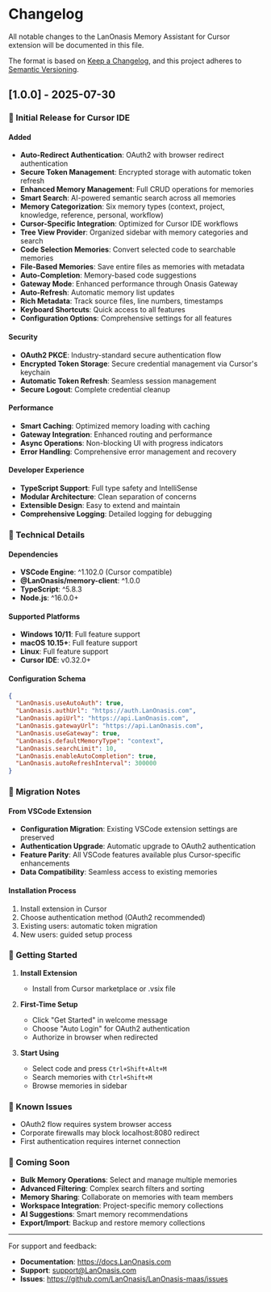 # Changelog

All notable changes to the LanOnasis Memory Assistant for Cursor extension will be documented in this file.

The format is based on [Keep a Changelog](https://keepachangelog.com/en/1.0.0/),
and this project adheres to [Semantic Versioning](https://semver.org/spec/v2.0.0.html).

## [1.0.0] - 2025-07-30

### 🎉 Initial Release for Cursor IDE

#### Added
- **Auto-Redirect Authentication**: OAuth2 with browser redirect authentication
- **Secure Token Management**: Encrypted storage with automatic token refresh
- **Enhanced Memory Management**: Full CRUD operations for memories
- **Smart Search**: AI-powered semantic search across all memories
- **Memory Categorization**: Six memory types (context, project, knowledge, reference, personal, workflow)
- **Cursor-Specific Integration**: Optimized for Cursor IDE workflows
- **Tree View Provider**: Organized sidebar with memory categories and search
- **Code Selection Memories**: Convert selected code to searchable memories
- **File-Based Memories**: Save entire files as memories with metadata
- **Auto-Completion**: Memory-based code suggestions
- **Gateway Mode**: Enhanced performance through Onasis Gateway
- **Auto-Refresh**: Automatic memory list updates
- **Rich Metadata**: Track source files, line numbers, timestamps
- **Keyboard Shortcuts**: Quick access to all features
- **Configuration Options**: Comprehensive settings for all features

#### Security
- **OAuth2 PKCE**: Industry-standard secure authentication flow
- **Encrypted Token Storage**: Secure credential management via Cursor's keychain
- **Automatic Token Refresh**: Seamless session management
- **Secure Logout**: Complete credential cleanup

#### Performance
- **Smart Caching**: Optimized memory loading with caching
- **Gateway Integration**: Enhanced routing and performance
- **Async Operations**: Non-blocking UI with progress indicators
- **Error Handling**: Comprehensive error management and recovery

#### Developer Experience
- **TypeScript Support**: Full type safety and IntelliSense
- **Modular Architecture**: Clean separation of concerns
- **Extensible Design**: Easy to extend and maintain
- **Comprehensive Logging**: Detailed logging for debugging

### 🔧 Technical Details

#### Dependencies
- **VSCode Engine**: ^1.102.0 (Cursor compatible)
- **@LanOnasis/memory-client**: ^1.0.0
- **TypeScript**: ^5.8.3
- **Node.js**: ^16.0.0+

#### Supported Platforms
- **Windows 10/11**: Full feature support
- **macOS 10.15+**: Full feature support  
- **Linux**: Full feature support
- **Cursor IDE**: v0.32.0+

#### Configuration Schema
```json
{
  "LanOnasis.useAutoAuth": true,
  "LanOnasis.authUrl": "https://auth.LanOnasis.com",
  "LanOnasis.apiUrl": "https://api.LanOnasis.com",
  "LanOnasis.gatewayUrl": "https://api.LanOnasis.com",
  "LanOnasis.useGateway": true,
  "LanOnasis.defaultMemoryType": "context",
  "LanOnasis.searchLimit": 10,
  "LanOnasis.enableAutoCompletion": true,
  "LanOnasis.autoRefreshInterval": 300000
}
```

### 📝 Migration Notes

#### From VSCode Extension
- **Configuration Migration**: Existing VSCode extension settings are preserved
- **Authentication Upgrade**: Automatic upgrade to OAuth2 authentication
- **Feature Parity**: All VSCode features available plus Cursor-specific enhancements
- **Data Compatibility**: Seamless access to existing memories

#### Installation Process
1. Install extension in Cursor
2. Choose authentication method (OAuth2 recommended)
3. Existing users: automatic token migration
4. New users: guided setup process

### 🚀 Getting Started

1. **Install Extension**
   - Install from Cursor marketplace or .vsix file
   
2. **First-Time Setup**
   - Click "Get Started" in welcome message
   - Choose "Auto Login" for OAuth2 authentication
   - Authorize in browser when redirected
   
3. **Start Using**
   - Select code and press `Ctrl+Shift+Alt+M`
   - Search memories with `Ctrl+Shift+M`
   - Browse memories in sidebar

### 🐛 Known Issues

- OAuth2 flow requires system browser access
- Corporate firewalls may block localhost:8080 redirect
- First authentication requires internet connection

### 🔮 Coming Soon

- **Bulk Memory Operations**: Select and manage multiple memories
- **Advanced Filtering**: Complex search filters and sorting
- **Memory Sharing**: Collaborate on memories with team members
- **Workspace Integration**: Project-specific memory collections
- **AI Suggestions**: Smart memory recommendations
- **Export/Import**: Backup and restore memory collections

---

For support and feedback:
- **Documentation**: https://docs.LanOnasis.com
- **Support**: support@LanOnasis.com
- **Issues**: https://github.com/LanOnasis/LanOnasis-maas/issues
